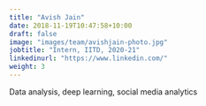 ```yaml
---
title: "Avish Jain"
date: 2018-11-19T10:47:58+10:00
draft: false
image: "images/team/avishjain-photo.jpg"
jobtitle: "Intern, IITD, 2020-21"
linkedinurl: "https://www.linkedin.com/"
weight: 3
---
```


Data analysis, deep learning, social media analytics
